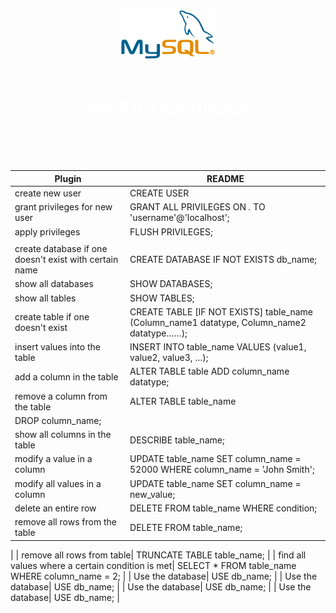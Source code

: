 <div style="background-color:#green; color:white; text-align:center; padding:50px;">

<img src="logo.png" alt="Logo" style="width:150px; 
margin-bottom:20px;">

# MySQL Cheatsheet

</div>

        


| Plugin                   |              README |
| ------------------------ | ------------------- |
| create new user          |       CREATE USER   |'username'@'localhost' IDENTIFIED BY 'password'; |
| grant privileges for new user | GRANT ALL PRIVILEGES ON *.* TO 'username'@'localhost';|
| apply privileges | FLUSH PRIVILEGES; |
|  |  |
| create database if one doesn't exist with certain name | CREATE DATABASE IF NOT EXISTS db_name;  |
| show all databases| SHOW DATABASES;  |
| show all tables| SHOW TABLES; |
| create table if one doesn't exist| CREATE TABLE [IF NOT EXISTS] table_name (Column_name1 datatype, Column_name2 datatype……); |
| insert values into the table| INSERT INTO table_name VALUES (value1, value2, value3, …);|
| add a column in the table| ALTER TABLE table ADD column_name datatype; |
| remove a column from the table| ALTER TABLE table_name
DROP column_name; |
| show all columns in the table| DESCRIBE table_name;  |
| modify a value in a column| UPDATE table_name SET column_name = 52000 WHERE column_name = 'John Smith'; |
| modify all values in a column| UPDATE table_name SET column_name = new_value; |
| delete an entire row| DELETE FROM table_name WHERE condition; |
| remove all rows from the table| DELETE FROM table_name;
 |
| remove all rows from table| TRUNCATE TABLE table_name;
 |
| find all values where a certain condition is met| SELECT * FROM table_name WHERE column_name = 2;
 |
| Use the database| USE db_name; |
| Use the database| USE db_name; |
| Use the database| USE db_name; |
| Use the database| USE db_name; |

